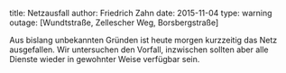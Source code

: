 title: Netzausfall
author: Friedrich Zahn
date: 2015-11-04
type: warning
outage: [Wundtstraße, Zellescher Weg, Borsbergstraße]

Aus bislang unbekannten Gründen ist heute morgen kurzzeitig das Netz ausgefallen. Wir untersuchen den Vorfall, inzwischen sollten aber alle Dienste wieder in gewohnter Weise verfügbar sein.
